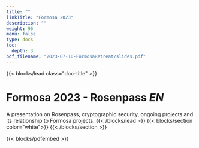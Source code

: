 ```yaml
---
title: ""
linkTitle: "Formosa 2023"
description: ""
weight: 96
menu: false
type: docs
toc:
  depth: 3
pdf_filename: "2023-07-10-FormosaRetreat/slides.pdf"
---
```


{{< blocks/lead class="doc-title" >}}
# Formosa 2023 - Rosenpass  <i class="fa-regular fa-language h6 text-light"> EN </i> 

A presentation on Rosenpass, cryptographic security, ongoing projects and its relationship to Formosa projects.
{{< /blocks/lead >}}
{{< blocks/section color="white">}}
{{< /blocks/section >}}

{{< blocks/pdfembed >}}
